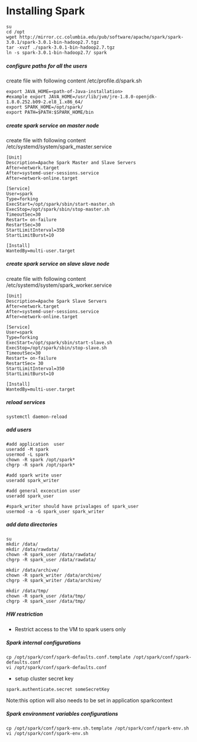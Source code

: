 <H1>Installing Spark</H1>

```
su 
cd /opt
wget http://mirror.cc.columbia.edu/pub/software/apache/spark/spark-3.0.1/spark-3.0.1-bin-hadoop2.7.tgz
tar -xvzf ./spark-3.0.1-bin-hadoop2.7.tgz
ln -s spark-3.0.1-bin-hadoop2.7/ spark
```

<H5>configure paths for all the users</H5>
create file with following content /etc/profile.d/spark.sh

```
export JAVA_HOME=<path-of-Java-installation>
#example export JAVA_HOME=/usr/lib/jvm/jre-1.8.0-openjdk-1.8.0.252.b09-2.el8_1.x86_64/
export SPARK_HOME=/opt/spark/
export PATH=$PATH:$SPARK_HOME/bin
```

<H5>create spark service on master node</H5>
create file with following content /etc/systemd/system/spark_master.service

```
[Unit]
Description=Apache Spark Master and Slave Servers
After=network.target
After=systemd-user-sessions.service
After=network-online.target
 
[Service]
User=spark
Type=forking
ExecStart=/opt/spark/sbin/start-master.sh
ExecStop=/opt/spark/sbin/stop-master.sh
TimeoutSec=30
Restart= on-failure
RestartSec=30
StartLimitInterval=350
StartLimitBurst=10
 
[Install]
WantedBy=multi-user.target
```

<H5>create spark service on slave slave node</H5>
create file with following content /etc/systemd/system/spark_worker.service

```
[Unit]
Description=Apache Spark Slave Servers
After=network.target
After=systemd-user-sessions.service
After=network-online.target
 
[Service]
User=spark
Type=forking
ExecStart=/opt/spark/sbin/start-slave.sh
ExecStop=/opt/spark/sbin/stop-slave.sh
TimeoutSec=30
Restart= on-failure
RestartSec= 30
StartLimitInterval=350
StartLimitBurst=10
 
[Install]
WantedBy=multi-user.target
```

<H5>reload services</H5>

```
systemctl daemon-reload
```

<H5>add users</H5>

```
#add application  user
useradd -M spark
usermod -L spark
chown -R spark /opt/spark*
chgrp -R spark /opt/spark*

#add spark write user
useradd spark_writer

#add general excecution user
useradd spark_user

#spark_writer should have privalages of spark_user
usermod -a -G spark_user spark_writer
```

<H5>add data directories</H5>

```
su
mkdir /data/
mkdir /data/rawdata/
chown -R spark_user /data/rawdata/
chgrp -R spark_user /data/rawdata/

mkdir /data/archive/
chown -R spark_writer /data/archive/
chgrp -R spark_writer /data/archive/

mkdir /data/tmp/
chown -R spark_user /data/tmp/
chgrp -R spark_user /data/tmp/
```

<H5>HW restriction</H5>

* Restrict access to the VM to spark users only

<H5>Spark internal configurations</H5>

```
cp /opt/spark/conf/spark-defaults.conf.template /opt/spark/conf/spark-defaults.conf
vi /opt/spark/conf/spark-defaults.conf
```

* setup cluster secret key

```
spark.authenticate.secret someSecretKey
```
Note:this option will also needs to be set in application sparkcontext 

<H5>Spark environment variables configurations</H5>

```
cp /opt/spark/conf/spark-env.sh.template /opt/spark/conf/spark-env.sh
vi /opt/spark/conf/spark-env.sh
```
